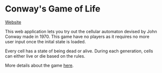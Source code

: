 # Conway's Game of Life

[Website](https://game-of-life-theta-eight.vercel.app/)

This web application lets you try out the cellular automaton devised by John Conway made in 1970. This game have no players as it requires no more user input once the inital state is loaded. 

Every cell has a state of being dead or alive. During each generation, cells can either live or die based on the rules.

More details about the game [here](https://www.conwaylife.com/wiki/Conway%27s_Game_of_Life).
